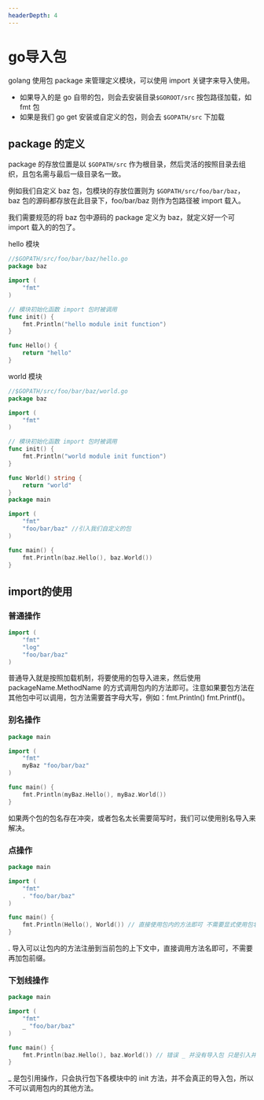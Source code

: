 ```yaml
---
headerDepth: 4
---
```


# go导入包

golang 使用包 package 来管理定义模块，可以使用 import 关键字来导入使用。

- 如果导入的是 go 自带的包，则会去安装目录`$GOROOT/src` 按包路径加载，如 fmt 包
- 如果是我们 go get 安装或自定义的包，则会去 `$GOPATH/src` 下加载

## package 的定义

package 的存放位置是以 `$GOPATH/src` 作为根目录，然后灵活的按照目录去组织，且包名需与最后一级目录名一致。

例如我们自定义 baz 包，包模块的存放位置则为 `$GOPATH/src/foo/bar/baz`，baz 包的源码都存放在此目录下，foo/bar/baz 则作为包路径被 import 载入。

我们需要规范的将 baz 包中源码的 package 定义为 baz，就定义好一个可 import 载入的的包了。

hello 模块

```go
//$GOPATH/src/foo/bar/baz/hello.go
package baz

import (
    "fmt"
)

// 模块初始化函数 import 包时被调用
func init() {
    fmt.Println("hello module init function")
}

func Hello() {
    return "hello"
}
```

world 模块

```go
//$GOPATH/src/foo/bar/baz/world.go
package baz

import (
    "fmt"
)

// 模块初始化函数 import 包时被调用
func init() {
    fmt.Println("world module init function")
}

func World() string {
    return "world"
}
package main

import (
    "fmt"
    "foo/bar/baz" //引入我们自定义的包
)

func main() {
    fmt.Println(baz.Hello(), baz.World())
}
```

## import的使用

### 普通操作

```go
import (
    "fmt"
    "log"
    "foo/bar/baz"
)
```

普通导入就是按照加载机制，将要使用的包导入进来，然后使用 packageName.MethodName 的方式调用包内的方法即可。注意如果要包方法在其他包中可以调用，包方法需要首字母大写，例如：fmt.Println() fmt.Printf()。

### 别名操作

```go
package main

import (
    "fmt"
    myBaz "foo/bar/baz"
)

func main() {
    fmt.Println(myBaz.Hello(), myBaz.World())
}
```

如果两个包的包名存在冲突，或者包名太长需要简写时，我们可以使用别名导入来解决。

### 点操作

```go
package main

import (
    "fmt"
    . "foo/bar/baz"
)

func main() {
    fmt.Println(Hello(), World()) // 直接使用包内的方法即可 不需要显式使用包名
}
```

. 导入可以让包内的方法注册到当前包的上下文中，直接调用方法名即可，不需要再加包前缀。

### 下划线操作

```go
package main

import (
    "fmt"
    _ "foo/bar/baz"
)

func main() {
    fmt.Println(baz.Hello(), baz.World()) // 错误 _ 并没有导入包 只是引入并执行包模块的 init  方法
}
```

_ 是包引用操作，只会执行包下各模块中的 init 方法，并不会真正的导入包，所以不可以调用包内的其他方法。
